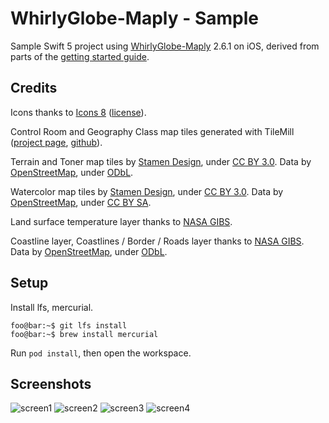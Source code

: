 # WhirlyGlobe-Maply - Sample

Sample Swift 5 project using [WhirlyGlobe-Maply](https://mousebird.github.io/WhirlyGlobe/) 2.6.1 on iOS, derived from parts of the [getting started guide](https://mousebird.github.io/WhirlyGlobe/tutorial/).

## Credits

Icons thanks to [Icons 8](https://icons8.com/icons/ios) ([license](https://icons8.com/license)).

Control Room and Geography Class map tiles generated with TileMill ([project page](https://tilemill-project.github.io/tilemill/), [github](https://github.com/tilemill-project/tilemill)).

Terrain and Toner map tiles by [Stamen Design](http://stamen.com/), under [CC BY 3.0](http://creativecommons.org/licenses/by/3.0). Data by [OpenStreetMap](http://openstreetmap.org), under [ODbL](http://www.openstreetmap.org/copyright). 

Watercolor map tiles by [Stamen Design](http://stamen.com/), under [CC BY 3.0](http://creativecommons.org/licenses/by/3.0). Data by [OpenStreetMap](http://openstreetmap.org), under [CC BY SA](http://creativecommons.org/licenses/by-sa/3.0).

Land surface temperature layer thanks to [NASA GIBS](https://wiki.earthdata.nasa.gov/display/GIBS/GIBS+Available+Imagery+Products).

Coastline layer, Coastlines / Border / Roads layer thanks to [NASA GIBS](https://wiki.earthdata.nasa.gov/display/GIBS/GIBS+Available+Imagery+Products). Data by [OpenStreetMap](http://openstreetmap.org), under [ODbL](http://www.openstreetmap.org/copyright). 

## Setup
Install lfs, mercurial.
```console
foo@bar:~$ git lfs install
foo@bar:~$ brew install mercurial
```

Run ```pod install```, then open the workspace.

## Screenshots

![screen1](screenshots/screen01.png)
![screen2](screenshots/screen02.png)
![screen3](screenshots/screen03.png)
![screen4](screenshots/screen04.png)
